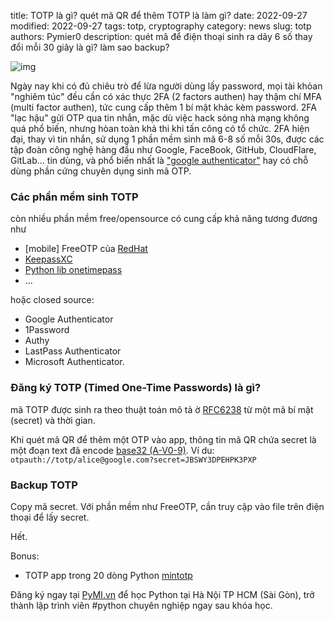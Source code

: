 title: TOTP là gì? quét mã QR để thêm TOTP là làm gì?
date: 2022-09-27
modified: 2022-09-27
tags: totp, cryptography
category: news
slug: totp
authors: Pymier0
description: quét mã để điện thoại sinh ra dãy 6 số thay đổi mỗi 30 giây là gì? làm sao backup?

![img](https://freeotp.github.io/img/android.png)

Ngày nay khi có đủ chiêu trò để lừa người dùng lấy password, mọi tài khỏan "nghiêm túc" đều cần có xác thực 2FA (2 factors authen) hay thậm chí MFA (multi factor authen), tức cung cấp thêm 1 bí mật khác kèm password.
2FA "lạc hậu" gửi OTP qua tin nhắn, mặc dù việc hack sóng nhà mạng không quá phổ biến, nhưng hòan toàn khả thi khi tấn công có tổ chức. 2FA hiện đại, thay vì tin nhắn, sử dụng 1 phần mềm sinh mã 6-8 số mỗi 30s, được các tập đoàn công nghệ hàng đầu như Google, FaceBook, GitHub, CloudFlare, GitLab... tin dùng, và phổ biến nhất là ["google authenticator"](https://play.google.com/store/apps/details?id=com.google.android.apps.authenticator2&gl=US) hay có chỗ dùng phần cứng chuyên dụng sinh mã OTP.

### Các phần mềm sinh TOTP

 còn nhiều phần mềm free/opensource có cung cấp khả năng tương đương như
- [mobile] FreeOTP của [RedHat](https://freeotp.github.io/)
- [KeepassXC](https://keepassxc.org/docs/KeePassXC_UserGuide.html#_adding_totp_to_an_entry)
- [Python lib onetimepass](https://github.com/tadeck/onetimepass)
- ...

hoặc closed source:

- Google Authenticator
- 1Password
- Authy
- LastPass Authenticator
- Microsoft Authenticator.

### Đăng ký TOTP (Timed One-Time Passwords) là gì?
mã TOTP  được sinh ra theo thuật toán mô tả ờ [RFC6238](https://www.ietf.org/rfc/rfc6238.txt) từ một mã bí mật (secret) và thời gian.

Khi quét mã QR để thêm một OTP vào app, thông tin mã QR chứa secret là một đoạn text đã encode [base32 (A-V0-9)]({filename}/base64.md). Ví du: `otpauth://totp/alice@google.com?secret=JBSWY3DPEHPK3PXP`

### Backup TOTP
Copy mã secret. Với phần mềm như FreeOTP, cần truy cập vào file trên điện thoại để lấy secret.

Hết.

Bonus:

- TOTP app trong 20 dòng Python [mintotp](https://github.com/susam/mintotp)

Đăng ký ngay tại [PyMI.vn](https://pymi.vn) để học Python tại Hà Nội TP HCM (Sài Gòn),
trở thành lập trình viên #python chuyên nghiệp ngay sau khóa học.
